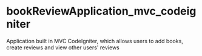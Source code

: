 # bookReviewApplication_mvc_codeigniter
Application built in MVC CodeIgniter, which allows users to add books, create reviews and view other users' reviews
